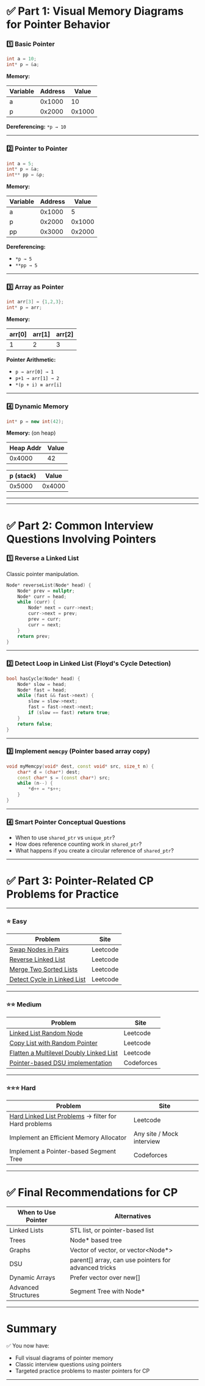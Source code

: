 # ✅ Part 1: Visual Memory Diagrams for Pointer Behavior

### 1️⃣ Basic Pointer

```cpp
int a = 10;
int* p = &a;
```

**Memory:**

| Variable | Address | Value  |
| -------- | ------- | ------ |
| a        | 0x1000  | 10     |
| p        | 0x2000  | 0x1000 |

**Dereferencing:** `*p → 10`

---

### 2️⃣ Pointer to Pointer

```cpp
int a = 5;
int* p = &a;
int** pp = &p;
```

**Memory:**

| Variable | Address | Value  |
| -------- | ------- | ------ |
| a        | 0x1000  | 5      |
| p        | 0x2000  | 0x1000 |
| pp       | 0x3000  | 0x2000 |

**Dereferencing:**

- `*p → 5`
- `**pp → 5`

---

### 3️⃣ Array as Pointer

```cpp
int arr[3] = {1,2,3};
int* p = arr;
```

**Memory:**

| arr\[0] | arr\[1] | arr\[2] |
| ------- | ------- | ------- |
| 1       | 2       | 3       |

**Pointer Arithmetic:**

- `p → arr[0] → 1`
- `p+1 → arr[1] → 2`
- `*(p + i) ≡ arr[i]`

---

### 4️⃣ Dynamic Memory

```cpp
int* p = new int(42);
```

**Memory:** (on heap)

| Heap Addr | Value |
| --------- | ----- |
| 0x4000    | 42    |

| p (stack) | Value  |
| --------- | ------ |
| 0x5000    | 0x4000 |

---

---

# ✅ Part 2: Common Interview Questions Involving Pointers

### 1️⃣ Reverse a Linked List

Classic pointer manipulation.

```cpp
Node* reverseList(Node* head) {
    Node* prev = nullptr;
    Node* curr = head;
    while (curr) {
        Node* next = curr->next;
        curr->next = prev;
        prev = curr;
        curr = next;
    }
    return prev;
}
```

---

### 2️⃣ Detect Loop in Linked List (Floyd's Cycle Detection)

```cpp
bool hasCycle(Node* head) {
    Node* slow = head;
    Node* fast = head;
    while (fast && fast->next) {
        slow = slow->next;
        fast = fast->next->next;
        if (slow == fast) return true;
    }
    return false;
}
```

---

### 3️⃣ Implement `memcpy` (Pointer based array copy)

```cpp
void myMemcpy(void* dest, const void* src, size_t n) {
    char* d = (char*) dest;
    const char* s = (const char*) src;
    while (n--) {
        *d++ = *s++;
    }
}
```

---

### 4️⃣ Smart Pointer Conceptual Questions

- When to use `shared_ptr` vs `unique_ptr`?
- How does reference counting work in `shared_ptr`?
- What happens if you create a circular reference of `shared_ptr`?

---

# ✅ Part 3: Pointer-Related CP Problems for Practice

---

### ⭐ Easy

| Problem                                                                         | Site     |
| ------------------------------------------------------------------------------- | -------- |
| [Swap Nodes in Pairs](https://leetcode.com/problems/swap-nodes-in-pairs/)       | Leetcode |
| [Reverse Linked List](https://leetcode.com/problems/reverse-linked-list/)       | Leetcode |
| [Merge Two Sorted Lists](https://leetcode.com/problems/merge-two-sorted-lists/) | Leetcode |
| [Detect Cycle in Linked List](https://leetcode.com/problems/linked-list-cycle/) | Leetcode |

---

### ⭐⭐ Medium

| Problem                                                                                                           | Site       |
| ----------------------------------------------------------------------------------------------------------------- | ---------- |
| [Linked List Random Node](https://leetcode.com/problems/linked-list-random-node/)                                 | Leetcode   |
| [Copy List with Random Pointer](https://leetcode.com/problems/copy-list-with-random-pointer/)                     | Leetcode   |
| [Flatten a Multilevel Doubly Linked List](https://leetcode.com/problems/flatten-a-multilevel-doubly-linked-list/) | Leetcode   |
| [Pointer-based DSU implementation](https://codeforces.com/contest/1213/problem/F)                                 | Codeforces |

---

### ⭐⭐⭐ Hard

| Problem                                                                                       | Site                      |
| --------------------------------------------------------------------------------------------- | ------------------------- |
| [Hard Linked List Problems](https://leetcode.com/tag/linked-list/) → filter for Hard problems | Leetcode                  |
| Implement an Efficient Memory Allocator                                                       | Any site / Mock interview |
| Implement a Pointer-based Segment Tree                                                        | Codeforces                |

---

# ✅ Final Recommendations for CP

| When to Use Pointer | Alternatives                                          |
| ------------------- | ----------------------------------------------------- |
| Linked Lists        | STL list, or pointer-based list                       |
| Trees               | Node\* based tree                                     |
| Graphs              | Vector of vector<int>, or vector\<Node\*>             |
| DSU                 | parent\[] array, can use pointers for advanced tricks |
| Dynamic Arrays      | Prefer vector<int> over new\[]                        |
| Advanced Structures | Segment Tree with Node\*                              |

---

# Summary

✅ You now have:

- Full visual diagrams of pointer memory
- Classic interview questions using pointers
- Targeted practice problems to master pointers for CP

---
